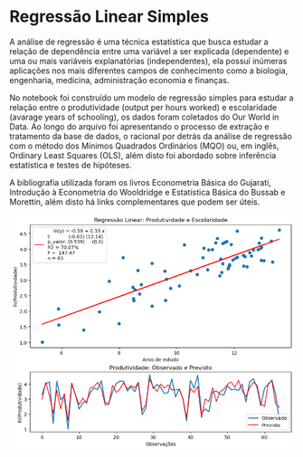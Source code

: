 # Regressão Linear Simples

A análise de regressão é uma técnica estatística que busca estudar a relação de dependência entre uma variável a ser explicada (dependente) e uma ou mais variáveis explanatórias (independentes), ela possuí inúmeras aplicações nos mais diferentes campos de conhecimento como a biologia, engenharia, medicina, administração economia e finanças.  

No notebook foi construído um modelo de regressão simples para estudar a relação entre o produtividade (output per hours worked) e escolaridade (avarage years of schooling), os dados foram coletados do Our World in Data. Ao longo do arquivo foi apresentando o processo de extração e tratamento da base de dados, o racional por detrás da análise de regressão com o método dos Mínimos Quadrados Ordinários (MQO) ou, em inglês, Ordinary Least Squares (OLS), além disto foi abordado sobre inferência estatística e testes de hipóteses.

A bibliografia utilizada foram os livros Econometria Básica do Gujarati, Introdução à Econometria do Wooldridge e Estatística Básica do Bussab e Morettin, além disto há links complementares que podem ser úteis. 

![Modelo de Regressao](https://github.com/emanuelprd/Regressao-Linear/blob/main/Grafico_Regressao.png)

